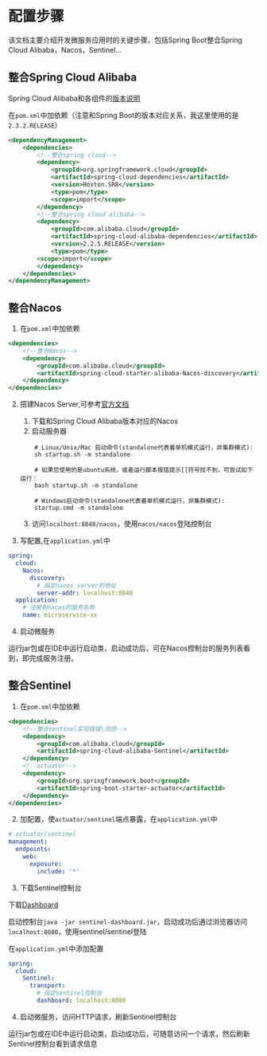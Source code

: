# 配置步骤

该文档主要介绍开发微服务应用时的关键步骤，包括Spring Boot整合Spring Cloud Alibaba，Nacos，Sentinel...

## 整合Spring Cloud Alibaba

Spring Cloud Alibaba和各组件的[版本说明](https://github.com/alibaba/spring-cloud-alibaba/wiki/%E7%89%88%E6%9C%AC%E8%AF%B4%E6%98%8E)

在`pom.xml`中加依赖（注意和Spring Boot的版本对应关系，我这里使用的是`2.3.2.RELEASE`）

```xml
<dependencyManagement>
    <dependencies>
        <!--整合spring cloud-->
        <dependency>
            <groupId>org.springframework.cloud</groupId>
            <artifactId>spring-cloud-dependencies</artifactId>
            <version>Hoxton.SR8</version>
            <type>pom</type>
            <scope>import</scope>
        </dependency>
        <!--整合spring cloud alibaba-->
        <dependency>
            <groupId>com.alibaba.cloud</groupId>
            <artifactId>spring-cloud-alibaba-dependencies</artifactId>
            <version>2.2.5.RELEASE</version>
            <type>pom</type>
        <scope>import</scope>
        </dependency>
    </dependencies>
</dependencyManagement>
```

## 整合Nacos

1. 在`pom.xml`中加依赖

```xml
<dependencies>
    <!--整合Nacos-->
    <dependency>
        <groupId>com.alibaba.cloud</groupId>
        <artifactId>spring-cloud-starter-alibaba-Nacos-discovery</artifactId>
    </dependency>
</dependencies>
```

2. 搭建Nacos Server,可参考[官方文档](https://Nacos.io/zh-cn/docs/quick-start.html)
    1. 下载和Spring Cloud Alibaba版本对应的Nacos
    2. 启动服务器
   
    ```shell
        # Linux/Unix/Mac 启动命令(standalone代表着单机模式运行，非集群模式):
        sh startup.sh -m standalone
        
        # 如果您使用的是ubuntu系统，或者运行脚本报错提示[[符号找不到，可尝试如下运行：
        bash startup.sh -m standalone
        
        # Windows启动命令(standalone代表着单机模式运行，非集群模式):
        startup.cmd -m standalone
    ```
   
    3. 访问`localhost:8848/nacos`，使用`nacos/nacos`登陆控制台

3. 写配置,在`application.yml`中

```yaml
spring:
  cloud:
    Nacos:
      discovery:
        # 指定nacos server的地址
        server-addr: localhost:8848
  application:
    # 注册到nacos的服务名称
    name: microservice-xx
```

4. 启动微服务

运行jar包或在IDE中运行启动类，启动成功后，可在Nacos控制台的服务列表看到，即完成服务注册。

## 整合Sentinel

1. 在`pom.xml`中加依赖

```xml
<dependencies>
    <!--整合sentinel实现容错\流控-->
    <dependency>
        <groupId>com.alibaba.cloud</groupId>
        <artifactId>spring-cloud-alibaba-Sentinel</artifactId>
    </dependency>
    <!--actuator-->
    <dependency>
        <groupId>org.springframework.boot</groupId>
        <artifactId>spring-boot-starter-actuator</artifactId>
    </dependency>
</dependencies>
```

2. 加配置，使`actuator/sentinel`端点暴露，在`application.yml`中

```yaml
# actuator/sentinel
management:
  endpoints:
    web:
      exposure:
        include: '*'
```

3. 下载Sentinel控制台

下载[Dashboard](https://gitee.com/rmlb/Sentinel#https://github.com/alibaba/Sentinel/wiki/Dashboard)

启动控制台`java -jar sentinel-dashboard.jar`，启动成功后通过浏览器访问`localhost:8080`，使用sentinel/sentinel登陆

在`application.yml`中添加配置

```yaml
spring:
  cloud:
    Sentinel:
      transport:
        # 指定sentinel控制台
        dashboard: localhost:8080
```

4. 启动微服务，访问HTTP请求，刷新Sentinel控制台

运行jar包或在IDE中运行启动类，启动成功后，可随意访问一个请求，然后刷新Sentinel控制台看到请求信息
